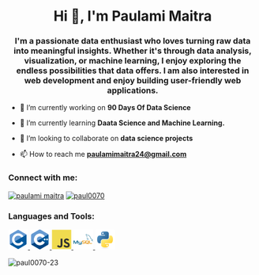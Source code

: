 <h1 align="center">Hi 👋, I'm Paulami Maitra</h1>
<h3 align="center">I'm a passionate data enthusiast who loves turning raw data into meaningful insights. Whether it's through data analysis, visualization, or machine learning, I enjoy exploring the endless possibilities that data offers. I am also interested in web development and enjoy building user-friendly web applications.</h3>

- 🔭 I’m currently working on **90 Days Of Data Science**

- 🌱 I’m currently learning **Daata Science and Machine Learning.**

- 👯 I’m looking to collaborate on **data science projects**

- 📫 How to reach me **paulamimaitra24@gmail.com**

<h3 align="left">Connect with me:</h3>
<p align="left">
<a href="https://linkedin.com/in/paulami maitra" target="blank"><img align="center" src="https://raw.githubusercontent.com/rahuldkjain/github-profile-readme-generator/master/src/images/icons/Social/linked-in-alt.svg" alt="paulami maitra" height="30" width="40" /></a>
<a href="https://www.leetcode.com/paul0070" target="blank"><img align="center" src="https://raw.githubusercontent.com/rahuldkjain/github-profile-readme-generator/master/src/images/icons/Social/leet-code.svg" alt="paul0070" height="30" width="40" /></a>
</p>

<h3 align="left">Languages and Tools:</h3>
<p align="left"> <a href="https://www.cprogramming.com/" target="_blank" rel="noreferrer"> <img src="https://raw.githubusercontent.com/devicons/devicon/master/icons/c/c-original.svg" alt="c" width="40" height="40"/> </a> <a href="https://www.w3schools.com/cpp/" target="_blank" rel="noreferrer"> <img src="https://raw.githubusercontent.com/devicons/devicon/master/icons/cplusplus/cplusplus-original.svg" alt="cplusplus" width="40" height="40"/> </a> <a href="https://developer.mozilla.org/en-US/docs/Web/JavaScript" target="_blank" rel="noreferrer"> <img src="https://raw.githubusercontent.com/devicons/devicon/master/icons/javascript/javascript-original.svg" alt="javascript" width="40" height="40"/> </a> <a href="https://www.mysql.com/" target="_blank" rel="noreferrer"> <img src="https://raw.githubusercontent.com/devicons/devicon/master/icons/mysql/mysql-original-wordmark.svg" alt="mysql" width="40" height="40"/> </a> <a href="https://www.python.org" target="_blank" rel="noreferrer"> <img src="https://raw.githubusercontent.com/devicons/devicon/master/icons/python/python-original.svg" alt="python" width="40" height="40"/> </a> </p>

<p><img align="center" src="https://github-readme-streak-stats.herokuapp.com/?user=paul0070-23&" alt="paul0070-23" /></p>
